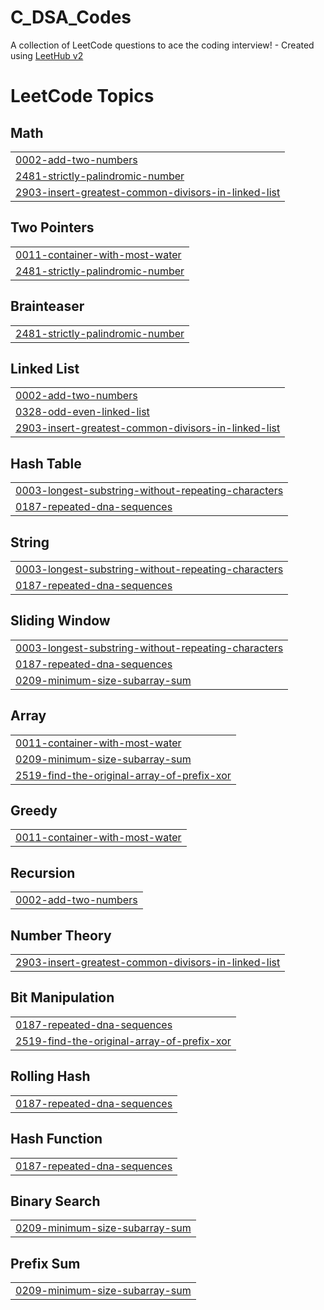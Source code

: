 # C_DSA_Codes
A collection of LeetCode questions to ace the coding interview! - Created using [LeetHub v2](https://github.com/arunbhardwaj/LeetHub-2.0)

<!---LeetCode Topics Start-->
# LeetCode Topics
## Math
|  |
| ------- |
| [0002-add-two-numbers](https://github.com/Shivamkumar26/C_DSA_Codes/tree/master/0002-add-two-numbers) |
| [2481-strictly-palindromic-number](https://github.com/Shivamkumar26/C_DSA_Codes/tree/master/2481-strictly-palindromic-number) |
| [2903-insert-greatest-common-divisors-in-linked-list](https://github.com/Shivamkumar26/C_DSA_Codes/tree/master/2903-insert-greatest-common-divisors-in-linked-list) |
## Two Pointers
|  |
| ------- |
| [0011-container-with-most-water](https://github.com/Shivamkumar26/C_DSA_Codes/tree/master/0011-container-with-most-water) |
| [2481-strictly-palindromic-number](https://github.com/Shivamkumar26/C_DSA_Codes/tree/master/2481-strictly-palindromic-number) |
## Brainteaser
|  |
| ------- |
| [2481-strictly-palindromic-number](https://github.com/Shivamkumar26/C_DSA_Codes/tree/master/2481-strictly-palindromic-number) |
## Linked List
|  |
| ------- |
| [0002-add-two-numbers](https://github.com/Shivamkumar26/C_DSA_Codes/tree/master/0002-add-two-numbers) |
| [0328-odd-even-linked-list](https://github.com/Shivamkumar26/C_DSA_Codes/tree/master/0328-odd-even-linked-list) |
| [2903-insert-greatest-common-divisors-in-linked-list](https://github.com/Shivamkumar26/C_DSA_Codes/tree/master/2903-insert-greatest-common-divisors-in-linked-list) |
## Hash Table
|  |
| ------- |
| [0003-longest-substring-without-repeating-characters](https://github.com/Shivamkumar26/C_DSA_Codes/tree/master/0003-longest-substring-without-repeating-characters) |
| [0187-repeated-dna-sequences](https://github.com/Shivamkumar26/C_DSA_Codes/tree/master/0187-repeated-dna-sequences) |
## String
|  |
| ------- |
| [0003-longest-substring-without-repeating-characters](https://github.com/Shivamkumar26/C_DSA_Codes/tree/master/0003-longest-substring-without-repeating-characters) |
| [0187-repeated-dna-sequences](https://github.com/Shivamkumar26/C_DSA_Codes/tree/master/0187-repeated-dna-sequences) |
## Sliding Window
|  |
| ------- |
| [0003-longest-substring-without-repeating-characters](https://github.com/Shivamkumar26/C_DSA_Codes/tree/master/0003-longest-substring-without-repeating-characters) |
| [0187-repeated-dna-sequences](https://github.com/Shivamkumar26/C_DSA_Codes/tree/master/0187-repeated-dna-sequences) |
| [0209-minimum-size-subarray-sum](https://github.com/Shivamkumar26/C_DSA_Codes/tree/master/0209-minimum-size-subarray-sum) |
## Array
|  |
| ------- |
| [0011-container-with-most-water](https://github.com/Shivamkumar26/C_DSA_Codes/tree/master/0011-container-with-most-water) |
| [0209-minimum-size-subarray-sum](https://github.com/Shivamkumar26/C_DSA_Codes/tree/master/0209-minimum-size-subarray-sum) |
| [2519-find-the-original-array-of-prefix-xor](https://github.com/Shivamkumar26/C_DSA_Codes/tree/master/2519-find-the-original-array-of-prefix-xor) |
## Greedy
|  |
| ------- |
| [0011-container-with-most-water](https://github.com/Shivamkumar26/C_DSA_Codes/tree/master/0011-container-with-most-water) |
## Recursion
|  |
| ------- |
| [0002-add-two-numbers](https://github.com/Shivamkumar26/C_DSA_Codes/tree/master/0002-add-two-numbers) |
## Number Theory
|  |
| ------- |
| [2903-insert-greatest-common-divisors-in-linked-list](https://github.com/Shivamkumar26/C_DSA_Codes/tree/master/2903-insert-greatest-common-divisors-in-linked-list) |
## Bit Manipulation
|  |
| ------- |
| [0187-repeated-dna-sequences](https://github.com/Shivamkumar26/C_DSA_Codes/tree/master/0187-repeated-dna-sequences) |
| [2519-find-the-original-array-of-prefix-xor](https://github.com/Shivamkumar26/C_DSA_Codes/tree/master/2519-find-the-original-array-of-prefix-xor) |
## Rolling Hash
|  |
| ------- |
| [0187-repeated-dna-sequences](https://github.com/Shivamkumar26/C_DSA_Codes/tree/master/0187-repeated-dna-sequences) |
## Hash Function
|  |
| ------- |
| [0187-repeated-dna-sequences](https://github.com/Shivamkumar26/C_DSA_Codes/tree/master/0187-repeated-dna-sequences) |
## Binary Search
|  |
| ------- |
| [0209-minimum-size-subarray-sum](https://github.com/Shivamkumar26/C_DSA_Codes/tree/master/0209-minimum-size-subarray-sum) |
## Prefix Sum
|  |
| ------- |
| [0209-minimum-size-subarray-sum](https://github.com/Shivamkumar26/C_DSA_Codes/tree/master/0209-minimum-size-subarray-sum) |
<!---LeetCode Topics End-->